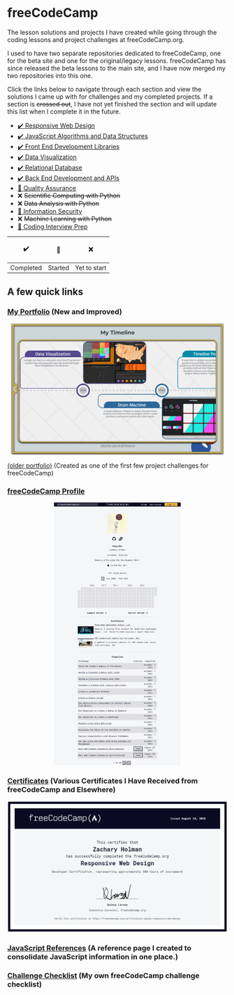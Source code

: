 # freeCodeCamp

The lesson solutions and projects I have created while going through the coding lessons and project challenges at freeCodeCamp.org.

I used to have two separate repositories dedicated to freeCodeCamp, one for the beta site and one for the original/legacy lessons. freeCodeCamp has since released the beta lessons to the main site, and I have now merged my two repositories into this one.

Click the links below to navigate through each section and view the solutions I came up with for challenges and my completed projects. If a section is ~~crossed out~~, I have not yet finished the section and will update this list when I complete it in the future.

- [✔️ Responsive Web Design](./Responsive%20Web%20Design/README.md#responsive-web-design)
- [✔️ JavaScript Algorithms and Data Structures](./JavaScript%20Algorithms%20and%20Data%20Structures/README.md#javascript-algorithms-and-data-structures)
- [✔️ Front End Development Libraries](./Front%20End%20Development%20Libraries/README.md#front-end-libraries)
- [✔️ Data Visualization](./Data%20Visualization/README.md#data-visualization)
- [✔️ Relational Database](./Relational%20Database/README.md#relational-database)
- [✔️ Back End Development and APIs](./Back%20End%20Development%20and%20APIs/README.md#back-end-development-and-apis)
- [🚧 Quality Assurance](./Quality%20Assurance/README.md#quality-assurance)
- ❌ ~~Scientific Computing with Python~~
- ❌ ~~Data Analysis with Python~~
- [🚧 Information Security](./Information%20Security/README.md#information-security)
- ❌ ~~Machine Learning with Python~~
- [🚧 Coding Interview Prep](./Coding%20Interview%20Prep/README.md#coding-interview-prep)

|<p align="center">✔️</p>|<p align="center">🚧</p>|<p align="center">❌</p>|
|---|---|---
|Completed|Started|Yet to start|

## A few quick links

### [My Portfolio](https://zachary-holman.netlify.app/) (New and Improved)

<p align="center"><a href="https://zachary-holman.netlify.app/" target="_blank"><img src="Images/screenshots/screenshot-timeline-portfolio.jpg" height="300" alt="Screenshot of my portfolio page."/></a></p>

[(older portfolio)](https://github.com/Squibs/Squibs.github.io#my-portfolio) (Created as one of the first few project challenges for freeCodeCamp)

### [freeCodeCamp Profile](https://www.freecodecamp.org/squibs)

<p align="center"><a href="https://www.freecodecamp.org/squibs" target="_blank"><img src="Images/screenshots/screenshot-freeCodeCamp-profile-updated.png" height="600" alt="Screenshot of my freeCodeCamp profile."/></a></p>

### [Certificates](./Images/certificates#certificates) (Various Certificates I Have Received from freeCodeCamp and Elsewhere)

<p align="center"><a href="./Images/certificates#certificates" target="_blank"><img src="Images/certificates/my-responsive-web-design-certificate-updated.png" height="300" alt="Screenshot of my Responsive Web Design Certificate from freeCodeCamp"/></a></p>

### [JavaScript References](./JavaScript%20References.md#javascript-references) (A reference page I created to consolidate JavaScript information in one place.)

### [Challenge Checklist](./Challenge%20Checklist.md#freecodecamp-challenge-checklist) (My own freeCodeCamp challenge checklist)
